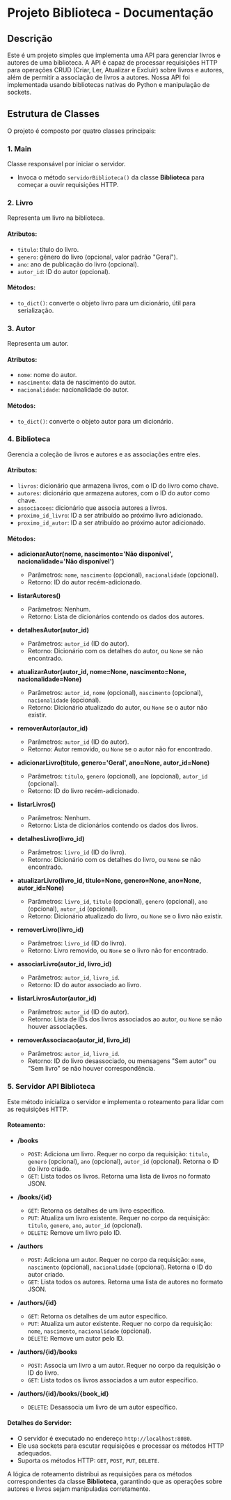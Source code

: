 # Projeto Biblioteca - Documentação

## Descrição
Este é um projeto simples que implementa uma API para gerenciar livros e autores de uma biblioteca. A API é capaz de processar requisições HTTP para operações CRUD (Criar, Ler, Atualizar e Excluir) sobre livros e autores, além de permitir a associação de livros a autores. Nossa API foi implementada usando bibliotecas nativas do Python e manipulação de sockets.

## Estrutura de Classes

O projeto é composto por quatro classes principais:

### 1. Main
Classe responsável por iniciar o servidor.
- Invoca o método `servidorBiblioteca()` da classe **Biblioteca** para começar a ouvir requisições HTTP.

### 2. Livro
Representa um livro na biblioteca.

#### Atributos:
- `titulo`: título do livro.
- `genero`: gênero do livro (opcional, valor padrão "Geral").
- `ano`: ano de publicação do livro (opcional).
- `autor_id`: ID do autor (opcional).

#### Métodos:
- `to_dict()`: converte o objeto livro para um dicionário, útil para serialização.

### 3. Autor
Representa um autor.

#### Atributos:
- `nome`: nome do autor.
- `nascimento`: data de nascimento do autor.
- `nacionalidade`: nacionalidade do autor.

#### Métodos:
- `to_dict()`: converte o objeto autor para um dicionário.

### 4. Biblioteca
Gerencia a coleção de livros e autores e as associações entre eles.

#### Atributos:
- `livros`: dicionário que armazena livros, com o ID do livro como chave.
- `autores`: dicionário que armazena autores, com o ID do autor como chave.
- `associacoes`: dicionário que associa autores a livros.
- `proximo_id_livro`: ID a ser atribuído ao próximo livro adicionado.
- `proximo_id_autor`: ID a ser atribuído ao próximo autor adicionado.

#### Métodos:
- **adicionarAutor(nome, nascimento='Não disponível', nacionalidade='Não disponível')**
  - Parâmetros: `nome`, `nascimento` (opcional), `nacionalidade` (opcional).
  - Retorno: ID do autor recém-adicionado.

- **listarAutores()**
  - Parâmetros: Nenhum.
  - Retorno: Lista de dicionários contendo os dados dos autores.

- **detalhesAutor(autor_id)**
  - Parâmetros: `autor_id` (ID do autor).
  - Retorno: Dicionário com os detalhes do autor, ou `None` se não encontrado.

- **atualizarAutor(autor_id, nome=None, nascimento=None, nacionalidade=None)**
  - Parâmetros: `autor_id`, `nome` (opcional), `nascimento` (opcional), `nacionalidade` (opcional).
  - Retorno: Dicionário atualizado do autor, ou `None` se o autor não existir.

- **removerAutor(autor_id)**
  - Parâmetros: `autor_id` (ID do autor).
  - Retorno: Autor removido, ou `None` se o autor não for encontrado.

- **adicionarLivro(titulo, genero='Geral', ano=None, autor_id=None)**
  - Parâmetros: `titulo`, `genero` (opcional), `ano` (opcional), `autor_id` (opcional).
  - Retorno: ID do livro recém-adicionado.

- **listarLivros()**
  - Parâmetros: Nenhum.
  - Retorno: Lista de dicionários contendo os dados dos livros.

- **detalhesLivro(livro_id)**
  - Parâmetros: `livro_id` (ID do livro).
  - Retorno: Dicionário com os detalhes do livro, ou `None` se não encontrado.

- **atualizarLivro(livro_id, titulo=None, genero=None, ano=None, autor_id=None)**
  - Parâmetros: `livro_id`, `titulo` (opcional), `genero` (opcional), `ano` (opcional), `autor_id` (opcional).
  - Retorno: Dicionário atualizado do livro, ou `None` se o livro não existir.

- **removerLivro(livro_id)**
  - Parâmetros: `livro_id` (ID do livro).
  - Retorno: Livro removido, ou `None` se o livro não for encontrado.

- **associarLivro(autor_id, livro_id)**
  - Parâmetros: `autor_id`, `livro_id`.
  - Retorno: ID do autor associado ao livro.

- **listarLivrosAutor(autor_id)**
  - Parâmetros: `autor_id` (ID do autor).
  - Retorno: Lista de IDs dos livros associados ao autor, ou `None` se não houver associações.

- **removerAssociacao(autor_id, livro_id)**
  - Parâmetros: `autor_id`, `livro_id`.
  - Retorno: ID do livro desassociado, ou mensagens "Sem autor" ou "Sem livro" se não houver correspondência.

### 5. Servidor API Biblioteca
Este método inicializa o servidor e implementa o roteamento para lidar com as requisições HTTP.

#### Roteamento:
- **/books**
  - `POST`: Adiciona um livro. Requer no corpo da requisição: `titulo`, `genero` (opcional), `ano` (opcional), `autor_id` (opcional). Retorna o ID do livro criado.
  - `GET`: Lista todos os livros. Retorna uma lista de livros no formato JSON.
  
- **/books/{id}**
  - `GET`: Retorna os detalhes de um livro específico.
  - `PUT`: Atualiza um livro existente. Requer no corpo da requisição: `titulo`, `genero`, `ano`, `autor_id` (opcional).
  - `DELETE`: Remove um livro pelo ID.

- **/authors**
  - `POST`: Adiciona um autor. Requer no corpo da requisição: `nome`, `nascimento` (opcional), `nacionalidade` (opcional). Retorna o ID do autor criado.
  - `GET`: Lista todos os autores. Retorna uma lista de autores no formato JSON.

- **/authors/{id}**
  - `GET`: Retorna os detalhes de um autor específico.
  - `PUT`: Atualiza um autor existente. Requer no corpo da requisição: `nome`, `nascimento`, `nacionalidade` (opcional).
  - `DELETE`: Remove um autor pelo ID.

- **/authors/{id}/books**
  - `POST`: Associa um livro a um autor. Requer no corpo da requisição o ID do livro.
  - `GET`: Lista todos os livros associados a um autor específico.

- **/authors/{id}/books/{book_id}**
  - `DELETE`: Desassocia um livro de um autor específico.

#### Detalhes do Servidor:
- O servidor é executado no endereço `http://localhost:8080`.
- Ele usa sockets para escutar requisições e processar os métodos HTTP adequados.
- Suporta os métodos HTTP: `GET`, `POST`, `PUT`, `DELETE`.

A lógica de roteamento distribui as requisições para os métodos correspondentes da classe **Biblioteca**, garantindo que as operações sobre autores e livros sejam manipuladas corretamente.